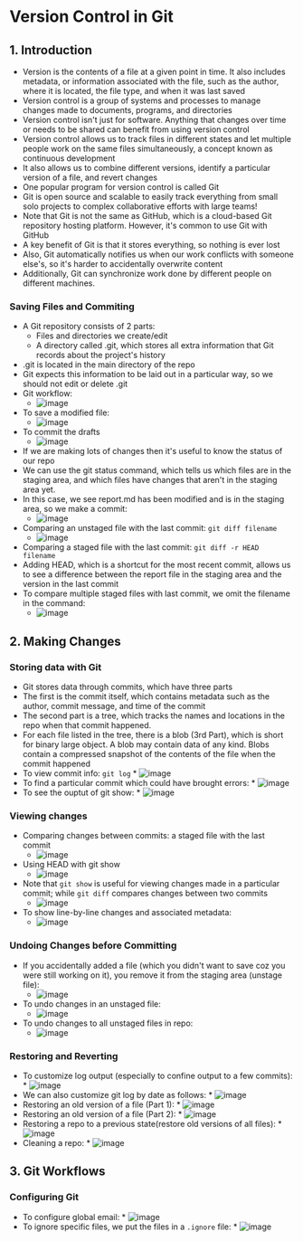 # Version Control in Git

## 1. Introduction
* Version is the contents of a file at a given point in time. It also includes metadata, or information associated with the file, such as the author, where it is located, the file type, and when it was last saved
* Version control is a group of systems and processes to manage changes made to documents, programs, and directories
* Version control isn't just for software. Anything that changes over time or needs to be shared can benefit from using version control
* Version control allows us to track files in different states and let multiple people work on the same files simultaneously, a concept known as continuous development
* It also allows us to combine different versions, identify a particular version of a file, and revert changes
* One popular program for version control is called Git
* Git is open source and scalable to easily track everything from small solo projects to complex collaborative efforts with large teams!
* Note that Git is not the same as GitHub, which is a cloud-based Git repository hosting platform. However, it's common to use Git with GitHub
* A key benefit of Git is that it stores everything, so nothing is ever lost
* Also, Git automatically notifies us when our work conflicts with someone else's, so it's harder to accidentally overwrite content
* Additionally, Git can synchronize work done by different people on different machines.

### Saving Files and Commiting
* A Git repository consists of 2 parts:
    * Files and directories we create/edit
    * A directory called .git, which stores all extra information that Git records about the project's history
* .git is located in the main directory of the repo
* Git expects this information to be laid out in a particular way, so we should not edit or delete .git
* Git workflow:
    * ![image](https://github.com/IsaacMwendwa/Data-Engineering-Track-DataCamp/assets/51324520/94b94632-42ec-4729-87b1-beec260c7ea8)
* To save a modified file:
    * ![image](https://github.com/IsaacMwendwa/Data-Engineering-Track-DataCamp/assets/51324520/f4f2392b-2f72-4e17-a501-b64e11390af0)
* To commit the drafts
    * ![image](https://github.com/IsaacMwendwa/Data-Engineering-Track-DataCamp/assets/51324520/09fa1305-8baf-4fe5-aa0b-7143d9ce997e)
* If we are making lots of changes then it's useful to know the status of our repo
* We can use the git status command, which tells us which files are in the staging area, and which files have changes that aren't in the staging area yet.
* In this case, we see report.md has been modified and is in the staging area, so we make a commit:
    * ![image](https://github.com/IsaacMwendwa/Data-Engineering-Track-DataCamp/assets/51324520/22ed3b01-bb24-4c2a-b2f9-5bcea77ed288)
* Comparing an unstaged file with the last commit: `git diff filename`
    * ![image](https://github.com/IsaacMwendwa/Data-Engineering-Track-DataCamp/assets/51324520/e8c76d95-2357-4cf7-a87a-a9e605578dff)
* Comparing a staged file with the last commit: `git diff -r HEAD filename`
* Adding HEAD, which is a shortcut for the most recent commit, allows us to see a difference between the report file in the staging area and the version in the last commit
* To compare multiple staged files with last commit, we omit the filename in the command:
    * ![image](https://github.com/IsaacMwendwa/Data-Engineering-Track-DataCamp/assets/51324520/83d950be-d378-4333-b35c-c6b343d567d1)

## 2. Making Changes
### Storing data with Git
* Git stores data through commits, which have three parts
* The first is the commit itself, which contains metadata such as the author, commit message, and time of the commit
* The second part is a tree, which tracks the names and locations in the repo when that commit happened.
* For each file listed in the tree, there is a blob (3rd Part), which is short for binary large object. A blob may contain data of any kind. Blobs contain a compressed snapshot of the contents of the file when the commit happened
* To view commit info: `git log`
      * ![image](https://github.com/IsaacMwendwa/Data-Engineering-Track-DataCamp/assets/51324520/f2220c47-9f3c-424d-b27d-69ec09b884ff)
 * To find a particular commit which could have brought errors:
       * ![image](https://github.com/IsaacMwendwa/Data-Engineering-Track-DataCamp/assets/51324520/cb002756-e446-4207-bdb5-86ea2989fa2a)
* To see the ouptut of git show:
      * ![image](https://github.com/IsaacMwendwa/Data-Engineering-Track-DataCamp/assets/51324520/2470612e-2394-4dbd-bcc9-4a2da89c903c)

### Viewing changes
* Comparing changes between commits: a staged file with the last commit
   * ![image](https://github.com/IsaacMwendwa/Data-Engineering-Track-DataCamp/assets/51324520/67668eaf-bf9c-42d6-9b44-3975e2c397cb)
* Using HEAD with git show
   * ![image](https://github.com/IsaacMwendwa/Data-Engineering-Track-DataCamp/assets/51324520/a9185e0e-4559-429b-aa3f-a6559e240df8)
* Note that `git show` is useful for viewing changes made in a particular commit; while `git diff` compares changes between two commits
   * ![image](https://github.com/IsaacMwendwa/Data-Engineering-Track-DataCamp/assets/51324520/0e520166-ca5b-4d49-ad3c-202cd2143eb9)
* To show line-by-line changes and associated metadata:
   * ![image](https://github.com/IsaacMwendwa/Data-Engineering-Track-DataCamp/assets/51324520/17e4a167-2ae7-4d21-ab7f-f968c229ea8b)

### Undoing Changes before Committing
* If you accidentally added a file (which you didn't want to save coz you were still working on it), you remove it from the staging area (unstage file):
   * ![image](https://github.com/IsaacMwendwa/Data-Engineering-Track-DataCamp/assets/51324520/18af7a99-fdd2-4cdb-b520-6b4336539be4)
* To undo changes in an unstaged file:
   * ![image](https://github.com/IsaacMwendwa/Data-Engineering-Track-DataCamp/assets/51324520/3b6bc4fe-e92e-45b5-9cd3-dfab716564d8)
* To undo changes to all unstaged files in repo:
   * ![image](https://github.com/IsaacMwendwa/Data-Engineering-Track-DataCamp/assets/51324520/0f1fe37b-63b3-403e-bfd9-b1432b17c963)

### Restoring and Reverting
* To customize log output (especially to confine output to a few commits):
      * ![image](https://github.com/IsaacMwendwa/Data-Engineering-Track-DataCamp/assets/51324520/aea8fbbf-3123-48a7-8824-c222e5a34dae)
* We can also customize git log by date as follows:
      * ![image](https://github.com/IsaacMwendwa/Data-Engineering-Track-DataCamp/assets/51324520/8cedc2d7-da82-4b39-b839-0f8c3213ca35)
* Restoring an old version of a file (Part 1):
      * ![image](https://github.com/IsaacMwendwa/Data-Engineering-Track-DataCamp/assets/51324520/6e705e07-a8c2-4426-bc33-4533c7377ac3)
* Restoring an old version of a file (Part 2):
      * ![image](https://github.com/IsaacMwendwa/Data-Engineering-Track-DataCamp/assets/51324520/5477424d-c3f6-4681-a9a2-51bf5c13252c)
* Restoring a repo to a previous state(restore old versions of all files):
      * ![image](https://github.com/IsaacMwendwa/Data-Engineering-Track-DataCamp/assets/51324520/441da7cd-891f-4713-88e8-a28095f8282d)
* Cleaning a repo:
      * ![image](https://github.com/IsaacMwendwa/Data-Engineering-Track-DataCamp/assets/51324520/f9d60384-e747-4c37-9d8b-f9298887f4d9)
  
## 3. Git Workflows
### Configuring Git
* To configure global email:
      * ![image](https://github.com/IsaacMwendwa/Data-Engineering-Track-DataCamp/assets/51324520/6f6220ab-86d8-4824-9b7d-b24046876533)
* To ignore specific files, we put the files in a `.ignore` file:
      * ![image](https://github.com/IsaacMwendwa/Data-Engineering-Track-DataCamp/assets/51324520/5e5377c5-9eef-47d9-bacc-2d852200c2f7)

